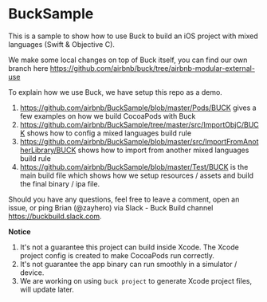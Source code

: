 # BuckSample
This is a sample to show how to use Buck to build an iOS project with mixed languages (Swift & Objective C).

We make some local changes on top of Buck itself, you can find our own branch here
https://github.com/airbnb/buck/tree/airbnb-modular-external-use

To explain how we use Buck, we have setup this repo as a demo.

1. https://github.com/airbnb/BuckSample/blob/master/Pods/BUCK gives a few examples on how we build CocoaPods with Buck
2. https://github.com/airbnb/BuckSample/tree/master/src/ImportObjC/BUCK shows how to config a mixed languages build rule
3. https://github.com/airbnb/BuckSample/blob/master/src/ImportFromAnotherLibrary/BUCK shows how to import from another mixed languages build rule
4. https://github.com/airbnb/BuckSample/blob/master/Test/BUCK is the main build file which shows how we setup resources / assets and build the final binary / ipa file.

Should you have any questions, feel free to leave a comment, open an issue, or ping Brian (@zayhero) via Slack - Buck Build channel https://buckbuild.slack.com.

**Notice**
1. It's not a guarantee this project can build inside Xcode. The Xcode project config is created to make CocoaPods run correctly.
2. It's not guarantee the app binary can run smoothly in a simulator / device.
3. We are working on using `buck project` to generate Xcode project files, will update later.
